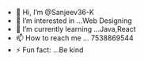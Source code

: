 - 👋 Hi, I’m @Sanjeev36-K
- 👀 I’m interested in ...Web Designing 
- 🌱 I’m currently learning ...Java,React
- 📫 How to reach me ... 7538869544
- ⚡ Fun fact: ...Be kind

<!---
Sanjeev36-K/Sanjeev36-K is a ✨ special ✨ repository because its `README.md` (this file) appears on your GitHub profile.
You can click the Preview link to take a look at your changes.
--->
